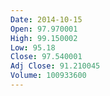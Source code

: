 ```yaml
---
Date: 2014-10-15
Open: 97.970001
High: 99.150002
Low: 95.18
Close: 97.540001
Adj Close: 91.210045
Volume: 100933600
---
```

